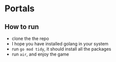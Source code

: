 # Portals


## How to run

- clone the the repo
- I hope you have installed golang in your system
- run `go mod tidy`, it should install all the packages
- run `air`, and enjoy the game
